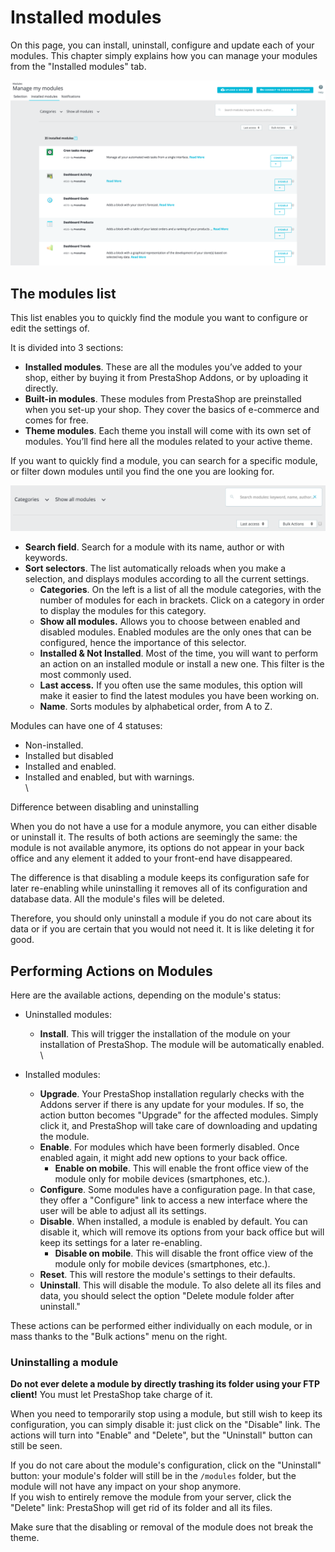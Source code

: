 # Installed modules

On this page, you can install, uninstall, configure and update each of your modules. This chapter simply explains how you can manage your modules from the "Installed modules" tab.

![](<../../../../.gitbook/assets/51185201 (5) (3).png>)

## The modules list <a href="#installedmodules-themoduleslist" id="installedmodules-themoduleslist"></a>

This list enables you to quickly find the module you want to configure or edit the settings of.

It is divided into 3 sections:

* **Installed modules**. These are all the modules you’ve added to your shop, either by buying it from PrestaShop Addons, or by uploading it directly.
* **Built-in modules**. These modules from PrestaShop are preinstalled when you set-up your shop. They cover the basics of e-commerce and comes for free.
* **Theme modules**. Each theme you install will come with its own set of modules. You’ll find here all the modules related to your active theme.

If you want to quickly find a module, you can search for a specific module, or filter down modules until you find the one you are looking for.

![](<../../../../.gitbook/assets/51185200 (5) (2) (4).png>)

* **Search field**. Search for a module with its name, author or with keywords.
* **Sort selectors**. The list automatically reloads when you make a selection, and displays modules according to all the current settings.
  * **Categories**. On the left is a list of all the module categories, with the number of modules for each in brackets. Click on a category in order to display the modules for this category.
  * **Show all modules.** Allows you to choose between enabled and disabled modules. Enabled modules are the only ones that can be configured, hence the importance of this selector.
  * **Installed & Not Installed**. Most of the time, you will want to perform an action on an installed module or install a new one. This filter is the most commonly used.
  * **Last access.** If you often use the same modules, this option will make it easier to find the latest modules you have been working on.
  * **Name**. Sorts modules by alphabetical order, from A to Z.

Modules can have one of 4 statuses:

* Non-installed.
* Installed but disabled
* Installed and enabled.
* Installed and enabled, but with warnings.\
  \


Difference between disabling and uninstalling

When you do not have a use for a module anymore, you can either disable or uninstall it. The results of both actions are seemingly the same: the module is not available anymore, its options do not appear in your back office and any element it added to your front-end have disappeared.

The difference is that disabling a module keeps its configuration safe for later re-enabling while uninstalling it removes all of its configuration and database data. All the module's files will be deleted.

Therefore, you should only uninstall a module if you do not care about its data or if you are certain that you would not need it. It is like deleting it for good.

## Performing Actions on Modules <a href="#installedmodules-performingactionsonmodules" id="installedmodules-performingactionsonmodules"></a>

Here are the available actions, depending on the module's status:

* Uninstalled modules:
  * **Install**. This will trigger the installation of the module on your installation of PrestaShop. The module will be automatically enabled.\
    \

* Installed modules:
  * **Upgrade**. Your PrestaShop installation regularly checks with the Addons server if there is any update for your modules. If so, the action button becomes "Upgrade" for the affected modules. Simply click it, and PrestaShop will take care of downloading and updating the module.
  * **Enable**. For modules which have been formerly disabled. Once enabled again, it might add new options to your back office.
    * **Enable on mobile**. This will enable the front office view of the module only for mobile devices (smartphones, etc.).
  * **Configure**. Some modules have a configuration page. In that case, they offer a "Configure" link to access a new interface where the user will be able to adjust all its settings.
  * **Disable**. When installed, a module is enabled by default. You can disable it, which will remove its options from your back office but will keep its settings for a later re-enabling.
    * **Disable on mobile**. This will disable the front office view of the module only for mobile devices (smartphones, etc.).
  * **Reset**. This will restore the module's settings to their defaults.
  * **Uninstall**. This will disable the module. To also delete all its files and data, you should select the option "Delete module folder after uninstall."

These actions can be performed either individually on each module, or in mass thanks to the "Bulk actions" menu on the right.

### Uninstalling a module <a href="#installedmodules-uninstallingamodule" id="installedmodules-uninstallingamodule"></a>

**Do not ever delete a module by directly trashing its folder using your FTP client!** You must let PrestaShop take charge of it.

When you need to temporarily stop using a module, but still wish to keep its configuration, you can simply disable it: just click on the "Disable" link. The actions will turn into "Enable" and "Delete", but the "Uninstall" button can still be seen.

If you do not care about the module's configuration, click on the "Uninstall" button: your module's folder will still be in the `/modules` folder, but the module will not have any impact on your shop anymore.\
If you wish to entirely remove the module from your server, click the "Delete" link: PrestaShop will get rid of its folder and all its files.

Make sure that the disabling or removal of the module does not break the theme.
